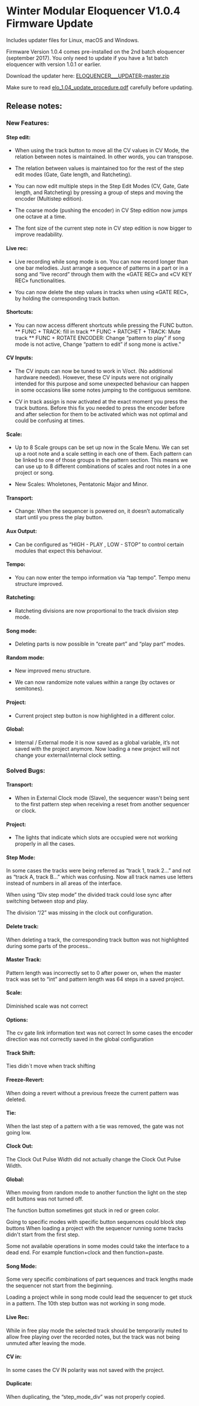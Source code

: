 # Winter Modular Eloquencer V1.0.4 Firmware Update

Includes updater files for Linux, macOS and Windows.

Firmware Version 1.0.4 comes pre-installed on the 2nd batch eloquencer (september 2017). You only need to update if you have a 1st batch eloquencer with version 1.0.1 or earlier.

Download the updater here: [ELOQUENCER___UPDATER-master.zip](https://github.com/enoughframes/ELOQUENCER___UPDATER/archive/master.zip)

Make sure to read [elo_1.04_update_procedure.pdf](https://github.com/enoughframes/ELOQUENCER___UPDATER/blob/master/elo_1.04_update_procedure.pdfom) carefully before updating.


## Release notes:
### New Features:
#### Step edit:
* When using the track button to move all the CV values in CV Mode, the relation between
notes is maintained. In other words, you can transpose.

* The relation between values is maintained too for the rest of the step edit modes (Gate, Gate
length, and Ratcheting).

* You can now edit multiple steps in the Step Edit Modes (CV, Gate, Gate length, and
Ratcheting) by pressing a group of steps and moving the encoder (Multistep edition).

* The coarse mode (pushing the encoder) in CV Step edition now jumps one octave at a time.

* The font size of the current step note in CV step edition is now bigger to improve readability.
#### Live rec:
* Live recording while song mode is on. You can now record longer than one bar melodies.
Just arrange a sequence of patterns in a part or in a song and “live record” through them
with the «GATE REC» and «CV KEY REC» functionalities.

* You can now delete the step values in tracks when using «GATE REC», by holding the
corresponding track button.

#### Shortcuts:
* You can now access different shortcuts while pressing the FUNC button.
** FUNC + TRACK: fill in track
** FUNC + RATCHET + TRACK: Mute track
** FUNC + ROTATE ENCODER: Change “pattern to play” if song mode is not active, Change
“pattern to edit” if song mone is active."

#### CV Inputs:
* The CV inputs can now be tuned to work in V/oct. (No additional hardware needed).
However, these CV inputs were not originally intended for this purpose and some
unexpected behaviour can happen in some occasions like some notes jumping to the
contiguous semitone.

* CV in track assign is now activated at the exact moment you press the track buttons. Before
this fix you needed to press the encoder before and after selection for them to be activated
which was not optimal and could be confusing at times.

#### Scale:
* Up to 8 Scale groups can be set up now in the Scale Menu. We can set up a root note and a
scale setting in each one of them. Each pattern can be linked to one of those groups in the
pattern section. This means we can use up to 8 different combinations of scales and root
notes in a one project or song.

* New Scales: Wholetones, Pentatonic Major and Minor.
#### Transport:
* Change: When the sequencer is powered on, it doesn’t automatically start until you press
the play button.
#### Aux Output:
* Can be configured as “HIGH - PLAY , LOW - STOP” to control certain modules that expect
this behaviour.
#### Tempo:
* You can now enter the tempo information via “tap tempo”.
Tempo menu structure improved.
#### Ratcheting:
* Ratcheting divisions are now proportional to the track division step mode.
#### Song mode:
* Deleting parts is now possible in “create part” and “play part” modes.
#### Random mode:
* New improved menu structure.

* We can now randomize note values within a range (by octaves or semitones).
#### Project:
* Current project step button is now highlighted in a different color.
#### Global:
* Internal / External mode it is now saved as a global variable, it’s not saved with the project
anymore. Now loading a new project will not change your external/internal clock setting.

### Solved Bugs:
#### Transport:
* When in External Clock mode (Slave), the sequencer wasn't being sent to the first pattern
step when receiving a reset from another sequencer or clock.

#### Project:
* The lights that indicate which slots are occupied were not working properly in all the cases.

#### Step Mode:
In some cases the tracks were being referred as “track 1, track 2…” and not as “track A,
track B...” which was confusing. Now all track names use letters instead of numbers in all
areas of the interface.

When using “Div step mode” the divided track could lose sync after switching between stop
and play.

The division “/2” was missing in the clock out configuration.

#### Delete track:
When deleting a track, the corresponding track button was not highlighted during some parts
of the process..
#### Master Track:
Pattern length was incorrectly set to 0 after power on, when the master track was set to “int”
and pattern length was 64 steps in a saved project.
#### Scale:
Diminished scale was not correct
#### Options:
The cv gate link information text was not correct
In some cases the encoder direction was not correctly saved in the global configuration
#### Track Shift:
Ties didn´t move when track shifting
#### Freeze-Revert:
When doing a revert without a previous freeze the current pattern was deleted.
#### Tie:
When the last step of a pattern with a tie was removed, the gate was not going low.
#### Clock Out:
The Clock Out Pulse Width did not actually change the Clock Out Pulse Width.
#### Global:
When moving from random mode to another function the light on the step edit buttons was
not turned off.

The function button sometimes got stuck in red or green color.

Going to specific modes with specific button sequences could block step buttons
When loading a project with the sequencer running some tracks didn't start from the first
step.

Some not available operations in some modes could take the interface to a dead end. For
example function+clock and then function+paste.

#### Song Mode:
Some very specific combinations of part sequences and track lengths made the sequencer
not start from the beginning.

Loading a project while in song mode could lead the sequencer to get stuck in a pattern.
The 10th step button was not working in song mode.

#### Live Rec:
While in free play mode the selected track should be temporarily muted to allow free playing
over the recorded notes, but the track was not being unmuted after leaving the mode.

#### CV in:
In some cases the CV IN polarity was not saved with the project.

#### Duplicate:
When duplicating, the “step_mode_div” was not properly copied.
